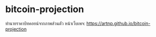 # bitcoin-projection
ทำนายราคาบิทคอยน์จากภาพส่วนตัว
หน้าเว็บเพจ: https://artnp.github.io/bitcoin-projection
